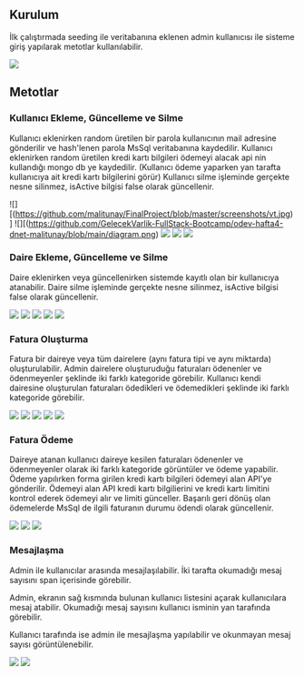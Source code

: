 ## Kurulum

İlk çalıştırmada seeding ile veritabanına eklenen admin kullanıcısı ile sisteme giriş yapılarak metotlar kullanılabilir.

![](https://github.com/GelecekVarlik-FullStack-Bootcamp/odev-hafta4-dnet-malitunay/blob/main/diagram.png)

## Metotlar

### Kullanıcı Ekleme, Güncelleme ve Silme

Kullanıcı eklenirken random üretilen bir parola kullanıcının mail adresine gönderilir ve hash'lenen parola MsSql veritabanına kaydedilir.
Kullanıcı eklenirken random üretilen kredi kartı bilgileri ödemeyi alacak api nin kullandığı mongo db ye kaydedilir. (Kullanıcı ödeme yaparken yan tarafta kullanıcıya ait kredi kartı bilgilerini görür)
Kullanıcı silme işleminde gerçekte nesne silinmez, isActive bilgisi false olarak güncellenir.

![][(https://github.com/malitunay/FinalProject/blob/master/screenshots/vt.jpg)]
![][(https://github.com/GelecekVarlik-FullStack-Bootcamp/odev-hafta4-dnet-malitunay/blob/main/diagram.png)
![](https://github.com/GelecekVarlik-FullStack-Bootcamp/odev-hafta4-dnet-malitunay/blob/main/diagram.png)
![](https://github.com/GelecekVarlik-FullStack-Bootcamp/odev-hafta4-dnet-malitunay/blob/main/diagram.png)
![](https://github.com/GelecekVarlik-FullStack-Bootcamp/odev-hafta4-dnet-malitunay/blob/main/diagram.png)

### Daire Ekleme, Güncelleme ve Silme

Daire eklenirken veya güncellenirken sistemde kayıtlı olan bir kullanıcıya atanabilir.
Daire silme işleminde gerçekte nesne silinmez, isActive bilgisi false olarak güncellenir.

![](https://github.com/GelecekVarlik-FullStack-Bootcamp/odev-hafta4-dnet-malitunay/blob/main/diagram.png)
![](https://github.com/GelecekVarlik-FullStack-Bootcamp/odev-hafta4-dnet-malitunay/blob/main/diagram.png)
![](https://github.com/GelecekVarlik-FullStack-Bootcamp/odev-hafta4-dnet-malitunay/blob/main/diagram.png)
![](https://github.com/GelecekVarlik-FullStack-Bootcamp/odev-hafta4-dnet-malitunay/blob/main/diagram.png)
![](https://github.com/GelecekVarlik-FullStack-Bootcamp/odev-hafta4-dnet-malitunay/blob/main/diagram.png)

### Fatura Oluşturma

Fatura bir daireye veya tüm dairelere (aynı fatura tipi ve aynı miktarda) oluşturulabilir.
Admin dairelere oluşturuduğu faturaları ödenenler ve ödenmeyenler şeklinde iki farklı kategoride görebilir.
Kullanıcı kendi dairesine oluşturulan faturaları ödedikleri ve ödemedikleri şeklinde iki farklı kategoride görebilir.

![](https://github.com/GelecekVarlik-FullStack-Bootcamp/odev-hafta4-dnet-malitunay/blob/main/diagram.png)
![](https://github.com/GelecekVarlik-FullStack-Bootcamp/odev-hafta4-dnet-malitunay/blob/main/diagram.png)
![](https://github.com/GelecekVarlik-FullStack-Bootcamp/odev-hafta4-dnet-malitunay/blob/main/diagram.png)
![](https://github.com/GelecekVarlik-FullStack-Bootcamp/odev-hafta4-dnet-malitunay/blob/main/diagram.png)
![](https://github.com/GelecekVarlik-FullStack-Bootcamp/odev-hafta4-dnet-malitunay/blob/main/diagram.png)

### Fatura Ödeme

Daireye atanan kullanıcı daireye kesilen faturaları ödenenler ve ödenmeyenler olarak iki farklı kategoride görüntüler ve ödeme yapabilir.
Ödeme yapılırken forma girilen kredi kartı bilgileri ödemeyi alan API'ye gönderilir. Ödemeyi alan API kredi kartı bilgilierini ve kredi kartı limitini kontrol ederek ödemeyi alır ve limiti günceller. Başarılı geri dönüş olan ödemelerde MsSql de ilgili faturanın durumu ödendi olarak güncellenir.

![](https://github.com/GelecekVarlik-FullStack-Bootcamp/odev-hafta4-dnet-malitunay/blob/main/diagram.png)
![](https://github.com/GelecekVarlik-FullStack-Bootcamp/odev-hafta4-dnet-malitunay/blob/main/diagram.png)
![](https://github.com/GelecekVarlik-FullStack-Bootcamp/odev-hafta4-dnet-malitunay/blob/main/diagram.png)

### Mesajlaşma

Admin ile kullanıcılar arasında mesajlaşılabilir.
İki tarafta okumadığı mesaj sayısını span içerisinde görebilir.

Admin, ekranın sağ kısmında bulunan kullanıcı listesini açarak kullanıcılara mesaj atabilir. Okumadığı mesaj sayısını kullanıcı isminin yan tarafında görebilir.

Kullanıcı tarafında ise admin ile mesajlaşma yapılabilir ve okunmayan mesaj sayısı görüntülenebilir.

![](https://github.com/GelecekVarlik-FullStack-Bootcamp/odev-hafta4-dnet-malitunay/blob/main/diagram.png)
![](https://github.com/GelecekVarlik-FullStack-Bootcamp/odev-hafta4-dnet-malitunay/blob/main/diagram.png)
